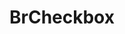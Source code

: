 <script setup>
import BrCheckbox from '../../src/components/checkbox/BrCheckbox.vue'
</script>

# BrCheckbox <Badge type="warning" text="alpha" />

<style lang="scss">
@import '../../src/styles/index.scss'
</style>